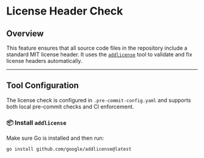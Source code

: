 # License Header Check

## Overview

This feature ensures that all source code files in the repository include a standard MIT license header. It uses the [`addlicense`](https://github.com/google/addlicense) tool to validate and fix license headers automatically.

---

## Tool Configuration

The license check is configured in `.pre-commit-config.yaml` and supports both local pre-commit checks and CI enforcement.

### 📦 Install `addlicense`

Make sure Go is installed and then run:

```bash
go install github.com/google/addlicense@latest
